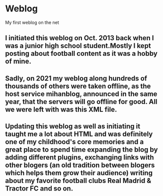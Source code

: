 # Weblog
 My first weblog on the net

## I initiated this weblog on Oct. 2013 back when I was a junior high school student.Mostly I kept posting about football content as it was a hobby of mine.
## Sadly, on 2021 my weblog along hundreds of thousands of others were taken offline, as the host service mihanblog, announced in the same year, that the servers will go offline for good. All we were left with was this XML file.

## Updating this weblog as well as initiating it taught me a lot about HTML and was definitely one of my childhood's core memories and a great place to spend time expanding the blog by adding different plugins, exchanging links with other blogers (an old tradition between blogers which helps them grow their audience) writing about my favorite football clubs Real Madrid & Tractor FC and so on.
